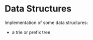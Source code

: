# Data Structures
Implementation of some data structures:<br/>
    <ul>
        <li>a trie or prefix tree</li>
    </ul>
